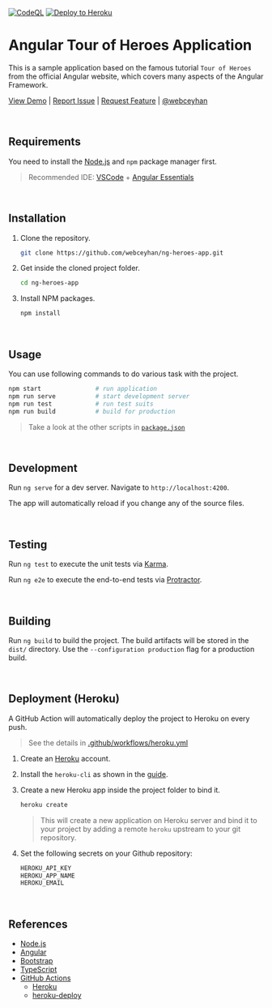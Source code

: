 <!-- AUTOMATION BADGES -->

[![CodeQL](https://github.com/webceyhan/ng-heroes-app/actions/workflows/codeql-analysis.yml/badge.svg)](https://github.com/webceyhan/ng-heroes-app/actions/workflows/codeql-analysis.yml)
[![Deploy to Heroku](https://github.com/webceyhan/ng-heroes-app/actions/workflows/heroku.yml/badge.svg)](https://github.com/webceyhan/ng-heroes-app/actions/workflows/heroku.yml)

<!-- HEADER ///////////////////////////////////////////////////////////// -->

# Angular Tour of Heroes Application

This is a sample application based on the famous tutorial `Tour of Heroes` from the official Angular website, which covers many aspects of the Angular Framework.

[View Demo](https://webceyhan-ng-heroes-app.herokuapp.com) |
[Report Issue](https://github.com/webceyhan/ng-heroes-app/issues) |
[Request Feature](https://github.com/webceyhan/ng-heroes-app/pulls) |
[@webceyhan](https://twitter.com/webceyhan)

<br>
<!-- REQUIREMENTS /////////////////////////////////////////////////////// -->

## Requirements

You need to install the [Node.js](https://nodejs.dev/)
and `npm` package manager first.

> Recommended IDE:
> [VSCode](https://code.visualstudio.com/) + [Angular Essentials](https://marketplace.visualstudio.com/items?itemName=johnpapa.angular-essentials)

<br>
<!-- INSTALLATION //////////////////////////////////////////////////////// -->

## Installation

1. Clone the repository.
    ```sh
    git clone https://github.com/webceyhan/ng-heroes-app.git
    ```
2. Get inside the cloned project folder.
    ```sh
    cd ng-heroes-app
    ```
3. Install NPM packages.
    ```sh
    npm install
    ```

<br>
<!-- USAGE /////////////////////////////////////////////////////////////// -->

## Usage

You can use following commands to do various task with the project.

```sh
npm start               # run application
npm run serve           # start development server
npm run test            # run test suits
npm run build           # build for production
```

> Take a look at the other scripts in [`package.json`](./package.json)

<br>
<!-- DEVELOPMENT ///////////////////////////////////////////////////////// -->

## Development

Run `ng serve` for a dev server.
Navigate to `http://localhost:4200`.

The app will automatically reload if you change any of the source files.

<br>
<!-- TESTING ///////////////////////////////////////////////////////////// -->

## Testing

Run `ng test` to execute the unit tests via [Karma](https://karma-runner.github.io).

Run `ng e2e` to execute the end-to-end tests via [Protractor](http://www.protractortest.org/).

<br>
<!-- BUILDING //////////////////////////////////////////////////////////// -->

## Building

Run `ng build` to build the project.
The build artifacts will be stored in the `dist/` directory.
Use the `--configuration production` flag for a production build.

<br>
<!-- DEPLOYMENT ////////////////////////////////////////////////////////// -->

## Deployment (Heroku)

A GitHub Action will automatically deploy the project to Heroku on every push. 
> See the details in [.github/workflows/heroku.yml](./.github/workflows/heroku.yml)

1. Create an [Heroku](https://www.heroku.com/home) account.

2. Install the `heroku-cli` as shown in the [guide](https://devcenter.heroku.com/articles/heroku-cli#install-the-heroku-cli).

3. Create a new Heroku app inside the project folder to bind it.
    ```sh
    heroku create
    ```

    > This will create a new application on Heroku server and bind it to your project by adding a remote `heroku` upstream to your git repository.

4. Set the following secrets on your Github repository:
    ```sh
    HEROKU_API_KEY
    HEROKU_APP_NAME
    HEROKU_EMAIL
    ```

<br>
<!-- REFERENCES ////////////////////////////////////////////////////////// -->

## References

-   [Node.js](https://nodejs.dev/)
-   [Angular](https://angular.io/)
-   [Bootstrap](https://getbootstrap.com)
-   [TypeScript](https://www.typescriptlang.org)
-   [GitHub Actions](https://docs.github.com/en/actions)
    -   [Heroku](https://www.heroku.com)
    -   [heroku-deploy](https://github.com/akhileshns/heroku-deploy@)
